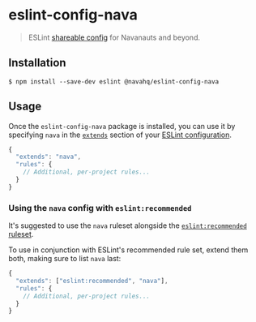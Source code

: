 # eslint-config-nava

> ESLint [shareable config](http://eslint.org/docs/developer-guide/shareable-configs.html) for Navanauts and beyond.


## Installation

```
$ npm install --save-dev eslint @navahq/eslint-config-nava
```


## Usage

Once the `eslint-config-nava` package is installed, you can use it by specifying `nava` in the [`extends`](http://eslint.org/docs/user-guide/configuring#extending-configuration-files) section of your [ESLint configuration](http://eslint.org/docs/user-guide/configuring).

```js
{
  "extends": "nava",
  "rules": {
    // Additional, per-project rules...
  }
}
```

### Using the `nava` config with `eslint:recommended`

It's suggested to use the `nava` ruleset alongside the [`eslint:recommended` ruleset](http://eslint.org/docs/rules/).

To use in conjunction with ESLint's recommended rule set, extend them both, making sure to list `nava` last:

```js
{
  "extends": ["eslint:recommended", "nava"],
  "rules": {
    // Additional, per-project rules...
  }
}
```
